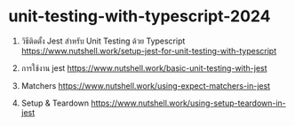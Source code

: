 # unit-testing-with-typescript-2024

1. วิธีติดตั้ง Jest สำหรับ Unit Testing ด้วย Typescript
   <https://www.nutshell.work/setup-jest-for-unit-testing-with-typescript>

2. การใช้งาน jest
   <https://www.nutshell.work/basic-unit-testing-with-jest>

3. Matchers
   <https://www.nutshell.work/using-expect-matchers-in-jest>

4. Setup & Teardown
   <https://www.nutshell.work/using-setup-teardown-in-jest>
